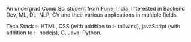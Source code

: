 
An undergrad Comp Sci student from Pune, India. 
Interested in Backend Dev, ML, DL, NLP, CV and their various applications in multiple fields. 

Tech Stack :- HTML, CSS (with addition to :- tailwind), javaScript (with addition to :- nodejs), C, Java, Python. 

<!---
rohannair11/rohannair11 is a ✨ special ✨ repository because its `README.md` (this file) appears on your GitHub profile.
You can click the Preview link to take a look at your changes.
--->
